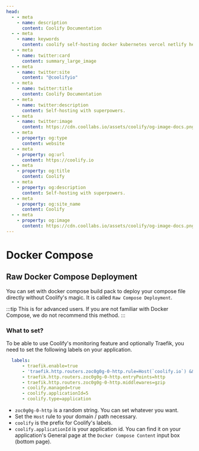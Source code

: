 ```yaml
---
head:
  - - meta
    - name: description
      content: Coolify Documentation
  - - meta
    - name: keywords
      content: coolify self-hosting docker kubernetes vercel netlify heroku render digitalocean aws gcp azure
  - - meta
    - name: twitter:card
      content: summary_large_image
  - - meta
    - name: twitter:site
      content: "@coolifyio"
  - - meta
    - name: twitter:title
      content: Coolify Documentation
  - - meta
    - name: twitter:description
      content: Self-hosting with superpowers.
  - - meta
    - name: twitter:image
      content: https://cdn.coollabs.io/assets/coolify/og-image-docs.png
  - - meta
    - property: og:type
      content: website
  - - meta
    - property: og:url
      content: https://coolify.io
  - - meta
    - property: og:title
      content: Coolify
  - - meta
    - property: og:description
      content: Self-hosting with superpowers.
  - - meta
    - property: og:site_name
      content: Coolify
  - - meta
    - property: og:image
      content: https://cdn.coollabs.io/assets/coolify/og-image-docs.png
---
```


# Docker Compose

## Raw Docker Compose Deployment
You can set with docker compose build pack to deploy your compose file directly without Coolify's magic. It is called `Raw Compose Deployment`.

:::tip
This is for advanced users. If you are not familiar with Docker Compose, we do not recommend this method.
:::

### What to set?
To be able to use Coolify's monitoring feature and optionally Traefik, you need to set the following labels on your application.

```yaml
  labels:
      - traefik.enable=true
      - 'traefik.http.routers.zoc0g0g-0-http.rule=Host(`coolify.io`) && PathPrefix(`/`)'
      - traefik.http.routers.zoc0g0g-0-http.entryPoints=http
      - traefik.http.routers.zoc0g0g-0-http.middlewares=gzip
      - coolify.managed=true
      - coolify.applicationId=5
      - coolify.type=application
```

- `zoc0g0g-0-http` is a random string. You can set whatever you want.
- Set the `Host` rule to your domain / path necessary.
- `coolify` is the prefix for Coolify's labels.
- `coolify.applicationId` is your application id. You can find it on your application's General page at the `Docker Compose Content` input box (bottom page).
